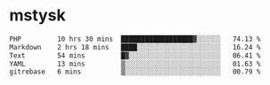 # mstysk

<!--START_SECTION:waka-->

```txt
PHP         10 hrs 30 mins  ██████████████████▓░░░░░░   74.13 %
Markdown    2 hrs 18 mins   ████░░░░░░░░░░░░░░░░░░░░░   16.24 %
Text        54 mins         █▓░░░░░░░░░░░░░░░░░░░░░░░   06.41 %
YAML        13 mins         ▒░░░░░░░░░░░░░░░░░░░░░░░░   01.63 %
gitrebase   6 mins          ▒░░░░░░░░░░░░░░░░░░░░░░░░   00.79 %
```

<!--END_SECTION:waka-->
